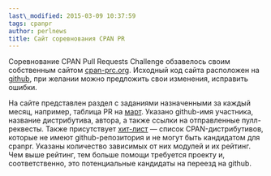 ```yaml
---
last\_modified: 2015-03-09 10:37:59
tags: cpanpr
author: perlnews
title: Сайт соревнования CPAN PR
---
```

Соревнование CPAN Pull Requests Challenge обзавелось своим собственным сайтом
[cpan-prc.org](http://cpan-prc.org). Исходный код сайта расположен на
[github](https://github.com/CPAN-PRC/cpan-prc.github.io), при желании можно
предложить свои изменения, исправить ошибки.

На сайте представлен раздел с заданиями назначенными за каждый месяц, например,
таблица PR на [март](http://cpan-prc.org/march.html). Указано github-имя
участника, название дистрибутива, автора, а также ссылки на отправленные
пулл-реквесты. Также присутствует [хит-лист](http://cpan-prc.org/hitlist.html)
— список CPAN-дистрибутивов, которые не имеют github-репозитория и не могут
быть кандидатом для cpanpr. Указаны количество зависимых от них модулей и их
рейтинг. Чем выше рейтинг, тем больше помощи требуется проекту и,
соответственно, это потенциальные кандидаты на переезд на github.

